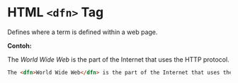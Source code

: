 # HTML `<dfn>` Tag

Defines where a term is defined within a web page.

<div class="example">
	<p class="example__label"><strong>Contoh:</strong></p>
	<div class="example__preview">
        The <dfn>World Wide Web</dfn> is the part of the Internet that uses the HTTP protocol.
	</div>
</div>

```html
The <dfn>World Wide Web</dfn> is the part of the Internet that uses the HTTP protocol.
```